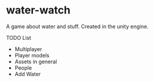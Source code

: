 # water-watch
A game about water and stuff. Created in the unity engine.

TODO List
- Multiplayer
- Player models
- Assets in general
- People
- Add Water
